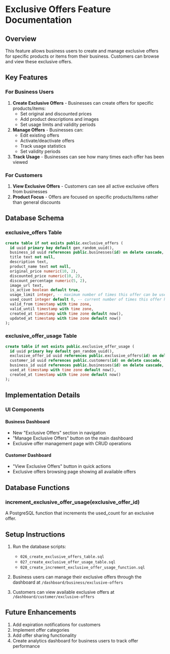 # Exclusive Offers Feature Documentation

## Overview
This feature allows business users to create and manage exclusive offers for specific products or items from their business. Customers can browse and view these exclusive offers.

## Key Features

### For Business Users
1. **Create Exclusive Offers** - Businesses can create offers for specific products/items:
   - Set original and discounted prices
   - Add product descriptions and images
   - Set usage limits and validity periods
2. **Manage Offers** - Businesses can:
   - Edit existing offers
   - Activate/deactivate offers
   - Track usage statistics
   - Set validity periods
3. **Track Usage** - Businesses can see how many times each offer has been viewed

### For Customers
1. **View Exclusive Offers** - Customers can see all active exclusive offers from businesses
2. **Product Focus** - Offers are focused on specific products/items rather than general discounts

## Database Schema

### exclusive_offers Table
```sql
create table if not exists public.exclusive_offers (
  id uuid primary key default gen_random_uuid(),
  business_id uuid references public.businesses(id) on delete cascade,
  title text not null,
  description text,
  product_name text not null,
  original_price numeric(10, 2),
  discounted_price numeric(10, 2),
  discount_percentage numeric(5, 2),
  image_url text,
  is_active boolean default true,
  usage_limit integer, -- maximum number of times this offer can be used (-1 for unlimited)
  used_count integer default 0, -- current number of times this offer has been used
  valid_from timestamp with time zone,
  valid_until timestamp with time zone,
  created_at timestamp with time zone default now(),
  updated_at timestamp with time zone default now()
);
```

### exclusive_offer_usage Table
```sql
create table if not exists public.exclusive_offer_usage (
  id uuid primary key default gen_random_uuid(),
  exclusive_offer_id uuid references public.exclusive_offers(id) on delete cascade,
  customer_id uuid references public.customers(id) on delete cascade,
  business_id uuid references public.businesses(id) on delete cascade,
  used_at timestamp with time zone default now(),
  created_at timestamp with time zone default now()
);
```

## Implementation Details

### UI Components

#### Business Dashboard
- New "Exclusive Offers" section in navigation
- "Manage Exclusive Offers" button on the main dashboard
- Exclusive offer management page with CRUD operations

#### Customer Dashboard
- "View Exclusive Offers" button in quick actions
- Exclusive offers browsing page showing all available offers

## Database Functions

### increment_exclusive_offer_usage(exclusive_offer_id)
A PostgreSQL function that increments the used_count for an exclusive offer.

## Setup Instructions

1. Run the database scripts:
   - `026_create_exclusive_offers_table.sql`
   - `027_create_exclusive_offer_usage_table.sql`
   - `028_create_increment_exclusive_offer_usage_function.sql`

2. Business users can manage their exclusive offers through the dashboard at `/dashboard/business/exclusive-offers`

3. Customers can view available exclusive offers at `/dashboard/customer/exclusive-offers`

## Future Enhancements

1. Add expiration notifications for customers
2. Implement offer categories
3. Add offer sharing functionality
4. Create analytics dashboard for business users to track offer performance